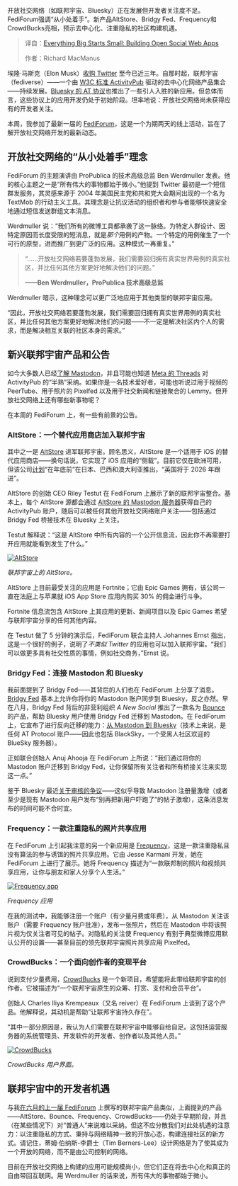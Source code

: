 
<!--
title: 千里之行，始于足下：打造开放社交Web应用
cover: https://cdn.thenewstack.io/media/2025/10/7be9a070-getty-images-jqokwlzwrbk-unsplashb.jpg
summary: 开放社交网络（如联邦宇宙、Bluesky）正在发展但开发者关注度不足。FediForum强调“从小处着手”。新产品AltStore、Bridgy Fed、Frequency和CrowdBucks亮相，预示去中心化、注重隐私的社区构建机遇。
-->

开放社交网络（如联邦宇宙、Bluesky）正在发展但开发者关注度不足。FediForum强调“从小处着手”。新产品AltStore、Bridgy Fed、Frequency和CrowdBucks亮相，预示去中心化、注重隐私的社区构建机遇。

> 译自：[Everything Big Starts Small: Building Open Social Web Apps](https://thenewstack.io/everything-big-starts-small-building-open-social-web-apps/)
> 
> 作者：Richard MacManus

埃隆·马斯克（Elon Musk）[收购 Twitter](https://thenewstack.io/twitter-turmoil-we-need-an-open-protocol-for-public-discourse/) 至今已近三年。自那时起，联邦宇宙（fediverse）——一个由 [W3C 标准 ActivityPub](https://thenewstack.io/devs-are-excited-by-activitypub-open-protocol-for-mastodon/) 驱动的去中心化网络产品集合——持续发展。[Bluesky 的 AT 协议](https://thenewstack.io/blueskys-at-protocol-pros-and-cons-for-developers/)也推出了一些引人入胜的新应用。但总体而言，这些协议上的应用开发仍处于初始阶段。坦率地说：开放社交网络尚未获得应有的开发者关注。

本周，我参加了最新一届的 [FediForum](https://fediforum.org/)，这是一个为期两天的线上活动，旨在了解开放社交网络开发的最新动态。

## 开放社交网络的“从小处着手”理念

FediForum 的主题演讲由 ProPublica 的技术高级总监 Ben Werdmuller 发表。他的核心主题之一是“所有伟大的事物都始于微小。”他提到 Twitter 最初是一个短信群发服务，其灵感来源于 2004 年美国民主党和共和党大会期间出现的一个名为 TextMob 的行动主义工具。其理念是让抗议活动的组织者和参与者能够快速安全地通过短信发送群组文本消息。

Werdmuller 说：“我们所有的微博工具都承袭了这一脉络。为特定人群设计、因特定原因而长度受限的短消息，就是*那个*用例的产物。一个特定的用例催生了一个可行的原型，进而推广到更广泛的应用。这种模式一再重复。”

> “……开放社交网络若要蓬勃发展，我们需要回归拥有真实世界用例的真实社区，并比任何其他方案更好地解决他们的问题。”
> 
> **——Ben Werdmuller，ProPublica 技术高级总监**

Werdmuller 暗示，这种理念可以更广泛地应用于其他类型的联邦宇宙应用。

“因此，开放社交网络若要蓬勃发展，我们需要回归拥有真实世界用例的真实社区，并比任何其他方案更好地解决他们的问题——不一定是解决社区内个人的需求，而是解决相互关联的社区本身的需求。”

## 新兴联邦宇宙产品和公告

如今大多数人已经[了解 Mastodon](https://thenewstack.io/what-its-like-to-run-a-mastodon-server-in-the-musk-twitter-era/)，并且可能也知道 [Meta 的 Threads](https://thenewstack.io/threads-adopting-activitypub-makes-sense-but-wont-be-easy/) 对 ActivityPub 的“半熟”采纳。如果你是一名技术爱好者，可能也听说过用于视频的 PeerTube、用于照片的 Pixelfed 以及用于社交新闻和链接聚合的 Lemmy。但开放社交网络上还有哪些新事物呢？

在本周的 FediForum 上，有一些有前景的公告。

### AltStore：一个替代应用商店加入联邦宇宙

其中之一是 [AltStore](https://altstore.io/) 进军联邦宇宙。顾名思义，AltStore 是一个适用于 iOS 的替代应用商店——换句话说，它实现了 iOS 应用的“侧载”。目前它仅在欧洲可用，但该公司[计划](https://rileytestut.ut.com/blog/2025/10/07/evolving-altstore-pal/)“在年底前”在日本、巴西和澳大利亚推出，“英国将于 2026 年跟进”。

AltStore 的创始 CEO Riley Testut 在 FediForum 上展示了新的联邦宇宙整合。基本上，每个 AltStore 源都会通过 [AltStore 的 Mastodon 服务器](https://explore.alt.store/)获得自己的 ActivityPub 账户，随后可以被任何其他开放社交网络账户关注——包括通过 Bridgy Fed 桥接技术在 Bluesky 上关注。

Testut 解释说：“这是 AltStore 中所有内容的一个公开信息流，因此你不再需要打开应用就能看到发生了什么。”

[![AltStore](https://cdn.thenewstack.io/media/2025/10/9536d507-altstore-mastodon-oct25.jpg)](https://cdn.thenewstack.io/media/2025/10/9536d507-altstore-mastodon-oct25.jpg)

*联邦宇宙上的 AltStore。*

AltStore 上目前最受关注的应用是 Fortnite；它由 Epic Games 拥有，该公司一直在法庭上与苹果就 iOS App Store 应用内购买 30% 的佣金进行斗争。

Fortnite 信息流包含 AltStore 上其应用的更新、新闻项目以及 Epic Games 希望与联邦宇宙分享的任何其他内容。

在 Testut 做了 5 分钟的演示后，FediForum 联合主持人 Johannes Ernst 指出，这是一个很好的例子，说明了*不类似 Twitter* 的应用也可以加入联邦宇宙。“我们可以做更多具有社交性质的事情，例如社交商务，”Ernst 说。

### Bridgy Fed：连接 Mastodon 和 Bluesky

我前面提到了 Bridgy Fed——其背后的人们也在 FediForum 上分享了消息。[Bridgy Fed](https://fed.brid.gy/) 基本上允许你将你的 Mastodon 账户同步到 Bluesky，反之亦然。早在八月，Bridgy Fed 背后的非营利组织 *A New Social* 推出了一款名为 [Bounce](https://blog.anew.social/bounce-beta-now-live/) 的产品，帮助 Bluesky 用户使用 Bridgy Fed 迁移到 Mastodon。在 FediForum 上，它宣布了进行反向迁移的能力：[从 Mastodon 到 Bluesky](https://blog.anew.social/bounce-mastodon-to-bluesky/)（技术上来说，是任何 AT Protocol 账户——因此也包括 BlackSky，一个受黑人社区欢迎的 BlueSky 服务器）。

正如联合创始人 Anuj Ahooja 在 FediForum 上所说：“我们通过将你的 Mastodon 账户迁移到 Bridgy Fed，让你保留所有关注者和所有桥接关注来实现这一点。”

鉴于 Bluesky 最近[关于审核的争议](https://techcrunch.com/2025/10/05/waffles-eat-bluesky/)——这似乎导致 Mastodon 注册量激增（或者至少是现有 Mastodon 用户发布“别再把新用户吓跑了”的帖子激增），这条消息发布的时间可能不合时宜。

### Frequency：一款注重隐私的照片共享应用

在 FediForum 上引起我注意的另一个新应用是 [Frequency](https://frequency.app/about)，这是一款注重隐私且没有算法的参与诱饵的照片共享应用。它由 Jesse Karmani 开发，她在 FediForum 上进行了展示。她将 Frequency 描述为“一款联邦制的照片和视频共享应用，让你与朋友和家人分享个人生活。”

[![Frequency app](https://cdn.thenewstack.io/media/2025/10/80e494a2-frequency-app-screenshots.jpg)](https://cdn.thenewstack.io/media/2025/10/80e494a2-frequency-app-screenshots.jpg)

*Frequency 应用*

在我的测试中，我能够注册一个账户（有少量月费或年费），从 Mastodon 关注该账户（需要 Frequency 账户批准），发布一张照片，然后在 Mastodon 中将该照片视为仅关注者可见的帖子。对隐私的关注使 Frequency 有别于典型微博应用默认公开的设置——甚至目前的领先联邦宇宙照片共享应用 Pixelfed。

### CrowdBucks：一个面向创作者的变现平台

说到支付少量费用，[CrowdBucks](https://crowdbucks.fund/) 是一个新项目，希望能将此带给联邦宇宙的创作者。它被描述为“一个联邦宇宙原生的众筹、打赏、支付和会员平台”。

创始人 Charles Iliya Krempeaux（又名 reiver）在 FediForum 上谈到了这个产品。他解释说，其动机是帮助“让联邦宇宙持久存在”。

“其中一部分原因是，我认为人们需要在联邦宇宙中能够自给自足。这包括运营服务器的系统管理员、开发软件的开发者、创作者以及其他人员。”

[![CrowdBucks](https://cdn.thenewstack.io/media/2025/10/bfd1b64e-70de82f4bdec5f0f.png)](https://cdn.thenewstack.io/media/2025/10/bfd1b64e-70de82f4bdec5f0f.png)

*CrowdBucks 用户界面。*

## 联邦宇宙中的开发者机遇

与我[在六月的上一届 FediForum](https://thenewstack.io/bringing-joy-back-to-the-web-fediverse-vs-centralized-apps/) 上撰写的联邦宇宙产品类似，上面提到的产品——AltStore、Bounce、Frequency、CrowdBucks——仍处于早期阶段，并且（在某些情况下）对“普通人”来说难以采纳。但这不应分散我们对此处机遇的注意力：以注重隐私的方式、秉持与网络精神一致的开放心态，构建连接社区的新方式。请记住，蒂姆·伯纳斯-李爵士（Tim Berners-Lee）设计网络是为了使其成为一个开放的网络，而不是由公司控制的网络。

目前在开放社交网络上构建的应用可能规模尚小，但它们正在将去中心化和真正的自由带回互联网。用 Werdmuller 的话来说，所有伟大的事物都始于微小。